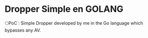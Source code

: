 # Dropper Simple en GOLANG
🌕PoC : Simple Dropper developed by me in the Go language which bypasses any AV.
